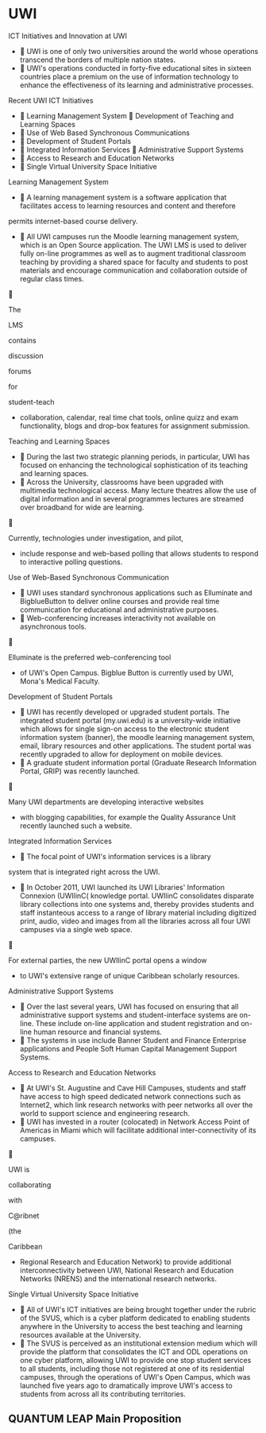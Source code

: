 # UWI

ICT Initiatives and Innovation at UWI

-  UWI is  one  of  only  two  universities  around the  world  whose  operations  transcend  the borders of multiple nation states.
-  UWI's operations conducted in forty-five educational sites in sixteen countries place a premium on the use of information technology to enhance the effectiveness of its learning and administrative processes.

Recent UWI ICT Initiatives

-  Learning Management System  Development of Teaching and Learning Spaces
-  Use of Web Based Synchronous Communications
-  Development of Student Portals
-  Integrated Information Services  Administrative Support Systems
-  Access to Research and Education Networks
-  Single Virtual University Space Initiative

Learning Management System

-  A  learning  management  system  is  a  software  application  that facilitates  access  to  learning  resources  and  content  and  therefore

permits internet-based course delivery.

-  All  UWI  campuses  run  the  Moodle  learning  management  system, which  is  an  Open  Source  application.  The  UWI  LMS  is  used  to deliver fully on-line programmes as well as to augment traditional classroom  teaching  by  providing  a  shared  space  for  faculty  and students  to  post materials  and  encourage  communication  and collaboration outside of regular class times.



The

LMS

contains

discussion

forums

for

student-teach

- collaboration, calendar, real time chat tools, online quizz and exam functionality, blogs and drop-box features for assignment submission.

Teaching and Learning Spaces

-  During  the  last two  strategic planning  periods,  in particular, UWI has focused on enhancing the technological sophistication of its teaching and learning spaces.
-  Across the University, classrooms have been upgraded with  multimedia  technological  access.  Many  lecture theatres  allow  the  use  of  digital  information  and  in several programmes lectures are streamed over broadband for wide are learning.



Currently,  technologies  under  investigation,  and  pilot,

- include  response  and  web-based  polling  that  allows students to respond to interactive polling questions.

Use of Web-Based Synchronous Communication

-  UWI uses standard synchronous applications such as Elluminate and BigblueButton to deliver online courses and provide real time communication for educational and administrative purposes.
-  Web-conferencing increases interactivity not available on asynchronous tools.



Elluminate is the preferred web-conferencing tool

- of UWI's Open Campus. Bigblue Button is currently used by UWI, Mona's Medical Faculty.

Development of Student Portals

-  UWI has recently developed or upgraded student portals. The integrated  student  portal  (my.uwi.edu)  is  a  university-wide initiative which  allows  for single sign-on access to the electronic student information system (banner), the moodle learning  management  system,  email,  library  resources  and other applications. The student portal was recently upgraded to allow for deployment on mobile devices.
-  A  graduate  student  information  portal  (Graduate  Research Information Portal, GRIP) was recently launched.



Many UWI departments are developing interactive websites

- with blogging capabilities, for example the Quality Assurance Unit recently launched such a website.

<!-- image -->

<!-- image -->

<!-- image -->

Integrated Information Services

-  The  focal  point  of  UWI's  information  services  is  a  library

system that is integrated right across the UWI.

-  In October 2011, UWI launched its UWI Libraries' Information Connexion (UWIlinC( knowledge portal. UWIlinC  consolidates  disparate  library  collections  into  one systems and, thereby provides students and staff instanteous access to a range of library material including digitized print, audio, video and images from all the libraries across all four UWI campuses via a single web space.



For external parties, the new UWIlinC portal opens a window

- to UWI's  extensive  range  of  unique  Caribbean  scholarly resources.

Administrative Support Systems

-  Over the last several years, UWI has focused on  ensuring  that  all  administrative  support systems  and  student-interface  systems  are on-line. These  include on-line application and  student  registration  and  on-line  human resource and financial systems.
-  The  systems  in  use  include  Banner  Student and Finance Enterprise applications and People Soft Human  Capital Management Support Systems.

Access to Research and Education Networks

-  At UWI's St. Augustine and Cave Hill Campuses, students and  staff  have  access  to  high  speed  dedicated  network connections such as Internet2, which link research networks with peer networks all over the world to support science and engineering research.
-  UWI  has  invested  in  a  router  (colocated)  in  Network Access  Point  of  Americas  in  Miami  which  will  facilitate additional inter-connectivity of its campuses.



UWI  is

collaborating

with

C@ribnet

(the

Caribbean

- Regional  Research  and  Education  Network)  to  provide additional interconnectivity between UWI, National Research and Education Networks  (NRENS)  and  the international research networks.

Single Virtual University Space Initiative

-  All of UWI's ICT initiatives are being brought together under the rubric of the SVUS, which is a cyber platform dedicated to enabling  students  anywhere  in  the  University  to  access  the best teaching and learning resources available at the University.
-  The SVUS is perceived as an institutional extension medium which will provide the platform that consolidates the ICT and ODL  operations  on  one  cyber  platform,  allowing  UWI  to provide  one  stop  student  services  to  all  students,  including those  not  registered  at  one  of  its  residential  campuses, through  the  operations  of  UWI's  Open  Campus,  which  was launched five years ago to dramatically improve UWI's access to students from across all its contributing territories.

<!-- image -->

## QUANTUM LEAP Main Proposition

<!-- image -->